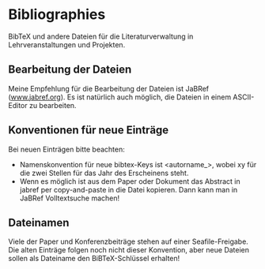 # Bibliographies
BibTeX und andere Dateien für die Literaturverwaltung in Lehrveranstaltungen und Projekten.

## Bearbeitung der Dateien
Meine Empfehlung für die Bearbeitung der Dateien ist JaBRef (www.jabref.org). Es ist natürlich auch möglich, die Dateien in einem ASCII-Editor zu bearbeiten.

## Konventionen für neue Einträge
Bei neuen Einträgen bitte beachten:
- Namenskonvention für neue bibtex-Keys ist <autorname_<xxy>>, wobei xy für die zwei Stellen für das Jahr des Erscheinens steht.
- Wenn es möglich ist aus dem Paper oder Dokument das Abstract in jabref per copy-and-paste in die Datei kopieren. Dann kann man in JaBRef Volltextsuche machen!

## Dateinamen
Viele der Paper und Konferenzbeiträge stehen auf einer Seafile-Freigabe. Die alten Einträge folgen noch nicht dieser Konvention, aber neue Dateien sollen als Dateiname den BiBTeX-Schlüssel erhalten!
